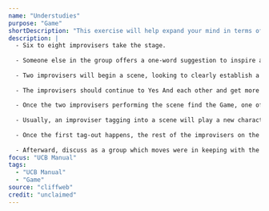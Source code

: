```yaml
---
name: "Understudies"
purpose: "Game"
shortDescription: "This exercise will help expand your mind in terms of heightening. With multiple people performing the same scene, there should be a lot of creativity and variation with regard to heightening. Hopefully, this will help everyone in your group see the myriad options and possibilities for heightening any Game. It will also give your group a chance to practice heightening without having to worry about any of the other responsibilities one must normally consider when performing a scene. Improvisers can watch the scene from the back-line and think of nothing other than heightening. This exercise also offers you a chance to examine the subtle differences between those moves that are on Game and those that are not"
description: |
  - Six to eight improvisers take the stage.
  
  - Someone else in the group offers a one-word suggestion to inspire any two improvisers on the stage. The rest of the improvisers will stand against the wall behind these two improvisers. This is referred to as the back-line.
  
  - Two improvisers will begin a scene, looking to clearly establish a reality containing a Who, What, and Where.
  
  - The improvisers should continue to Yes And each other and get more specific until they discover the first unusual thing.
  
  - Once the two improvisers performing the scene find the Game, one of the players on the back-line should tag out either improviser by tapping them on the shoulder. When an improviser is tagged out, they are taken out of the scene and replaced by the improviser that did the tagging. The person who has been tagged out will then join the back-line.
  
  - Usually, an improviser tagging into a scene will play a new character. For this exercise, the improviser that tags in will take over the character that has already been established. In other words, the scene should continue exactly where it left off, with the same two characters and the same Game.
  
  - Once the first tag-out happens, the rest of the improvisers on the back-line may begin to tag into the scene. Either character can be tagged out and taken over as long as the new improviser enters? play the same Game by asking, "If this unusual thing is true, then what else is true?"
  
  - Afterward, discuss as a group which moves were in keeping with the Game and which moves didn't work.
focus: "UCB Manual"
tags:
  - "UCB Manual"
  - "Game"
source: "cliffweb"
credit: "unclaimed"
---
```

